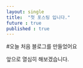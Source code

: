 ```yaml
---
layout: single
title:  "첫 포스팅 입니다."
future : true 
published : true 
---
```


#오늘 처음 블로그를 만들었어요

앞으로 열심히 해보겠습니다.

